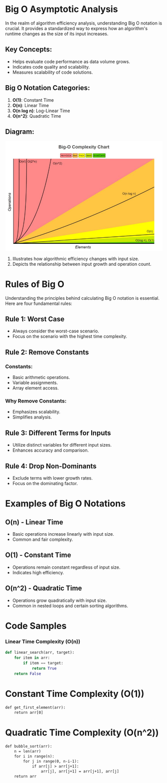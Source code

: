 # Big O Asymptotic Analysis

In the realm of algorithm efficiency analysis, understanding Big O notation is crucial. It provides a standardized way to express how an algorithm's runtime changes as the size of its input increases.

## Key Concepts:

- Helps evaluate code performance as data volume grows.
- Indicates code quality and scalability.
- Measures scalability of code solutions.

## Big O Notation Categories:

1. **O(1)**: Constant Time
2. **O(n)**: Linear Time
3. **O(n log n)**: Log-Linear Time
4. **O(n^2)**: Quadratic Time

## Diagram:

![Big O Notation Diagram](./images/Big_O.jpeg)

1. Illustrates how algorithmic efficiency changes with input size.
2. Depicts the relationship between input growth and operation count.

# Rules of Big O

Understanding the principles behind calculating Big O notation is essential. Here are four fundamental rules:

## Rule 1: Worst Case

- Always consider the worst-case scenario.
- Focus on the scenario with the highest time complexity.

## Rule 2: Remove Constants

### Constants:

- Basic arithmetic operations.
- Variable assignments.
- Array element access.

### Why Remove Constants:

- Emphasizes scalability.
- Simplifies analysis.

## Rule 3: Different Terms for Inputs

- Utilize distinct variables for different input sizes.
- Enhances accuracy and comparison.

## Rule 4: Drop Non-Dominants

- Exclude terms with lower growth rates.
- Focus on the dominating factor.

# Examples of Big O Notations

## O(n) - Linear Time

- Basic operations increase linearly with input size.
- Common and fair complexity.

## O(1) - Constant Time

- Operations remain constant regardless of input size.
- Indicates high efficiency.

## O(n^2) - Quadratic Time

- Operations grow quadratically with input size.
- Common in nested loops and certain sorting algorithms.

# Code Samples

### Linear Time Complexity (O(n))

```python
def linear_search(arr, target):
    for item in arr:
        if item == target:
            return True
    return False
```

# Constant Time Complexity (O(1))

```
def get_first_element(arr):
    return arr[0]
```

# Quadratic Time Complexity (O(n^2))

```
def bubble_sort(arr):
    n = len(arr)
    for i in range(n):
        for j in range(0, n-i-1):
            if arr[j] > arr[j+1]:
                arr[j], arr[j+1] = arr[j+1], arr[j]
    return arr
```
